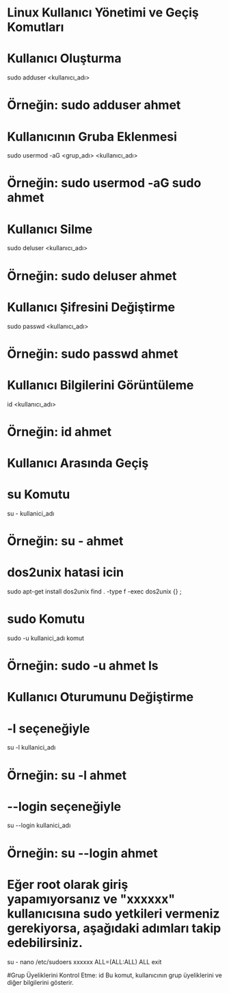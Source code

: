 # Linux Kullanıcı Yönetimi ve Geçiş Komutları

# Kullanıcı Oluşturma
sudo adduser <kullanıcı_adı>
# Örneğin: sudo adduser ahmet

# Kullanıcının Gruba Eklenmesi
sudo usermod -aG <grup_adı> <kullanıcı_adı>
# Örneğin: sudo usermod -aG sudo ahmet

# Kullanıcı Silme
sudo deluser <kullanıcı_adı>
# Örneğin: sudo deluser ahmet

# Kullanıcı Şifresini Değiştirme
sudo passwd <kullanıcı_adı>
# Örneğin: sudo passwd ahmet

# Kullanıcı Bilgilerini Görüntüleme
id <kullanıcı_adı>
# Örneğin: id ahmet 

# Kullanıcı Arasında Geçiş

# su Komutu
su - kullanici_adı
# Örneğin: su - ahmet

# dos2unix hatasi icin
sudo apt-get install dos2unix
find . -type f -exec dos2unix {} \;
# sudo Komutu
sudo -u kullanici_adı komut
# Örneğin: sudo -u ahmet ls

# Kullanıcı Oturumunu Değiştirme

# -l seçeneğiyle
su -l kullanici_adı
# Örneğin: su -l ahmet

# --login seçeneğiyle
su --login kullanici_adı
# Örneğin: su --login ahmet

# Eğer root olarak giriş yapamıyorsanız ve "xxxxxx" kullanıcısına sudo yetkileri vermeniz gerekiyorsa, aşağıdaki adımları takip edebilirsiniz. 
su -
nano /etc/sudoers
xxxxxx ALL=(ALL:ALL) ALL
exit

#Grup Üyeliklerini Kontrol Etme:
id <user>
Bu komut, kullanıcının grup üyeliklerini ve diğer bilgilerini gösterir.


